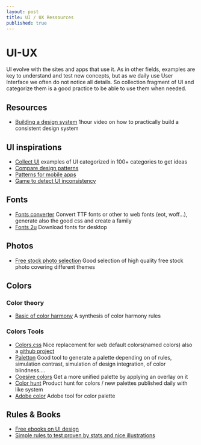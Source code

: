 ```yaml
---
layout: post
title: UI / UX Ressources
published: true
---
```


# UI-UX

UI evolve with the sites and apps that use it. As in other fields, examples are key to understand and test new concepts, but as we daily use User Interface we often do not notice all details. So collection fragment of UI and categorize them is a good practice to be able to use them when needed.

## Resources

* [Building a design system](https://www.youtube.com/watch?v=fELHlAVFaaU) 1hour video on how to practically build a consistent design system

## UI inspirations

* [Collect UI](http://collectui.com/challenges/product-tour) examples of UI categorized in 100+ categories to get ideas
* [Compare design patterns](http://ui-patterns.com/patterns/FatFooter/examples)
* [Patterns for mobile apps](http://pttrns.com)
* [Game to detect UI inconsistency](https://cantunsee.space/)

## Fonts

* [Fonts converter](https://transfonter.org/) Convert TTF fonts or other to web fonts \(eot, woff...\), generate also the good css and create a family
* [Fonts 2u](https://fr.fonts2u.com/) Download fonts for desktop

## Photos

* [Free stock photo selection](http://htmlcolorcodes.com/resources/ultimate-guide-to-free-stock-photos/) Good selection of high quality free stock photo covering different themes

## Colors

### Color theory

* [Basic of color harmony](http://htmlcolorcodes.com/color-picker/) A synthesis of color harmony rules

### Colors Tools

* [Colors.css](http://clrs.cc/) Nice replacement for web default colors\(named colors\) also a [github project](https://github.com/mrmrs/colors)
* [Paletton](http://paletton.com/) Good tool to generate a palette depending on of rules, simulation contrast, simulation of design integration, of color blindness....
* [Coesive colors](http://javier.xyz/cohesive-colors/) Get a more unified palette by applying an overlay on it
* [Color hunt](http://www.colorhunt.co/) Product hunt for colors / new palettes published daily with like system
* [Adobe color](https://color.adobe.com/) Adobe tool for color palette

## Rules & Books

* [Free ebooks on UI design](https://desket.co/collections/ebook)
* [Simple rules to test proven by stats and nice illustrations](http://www.goodui.org/#13)

